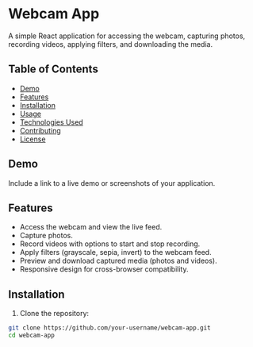 # Webcam App

A simple React application for accessing the webcam, capturing photos, recording videos, applying filters, and downloading the media.

## Table of Contents

- [Demo](#demo)
- [Features](#features)
- [Installation](#installation)
- [Usage](#usage)
- [Technologies Used](#technologies-used)
- [Contributing](#contributing)
- [License](#license)

## Demo

Include a link to a live demo or screenshots of your application.

## Features

- Access the webcam and view the live feed.
- Capture photos.
- Record videos with options to start and stop recording.
- Apply filters (grayscale, sepia, invert) to the webcam feed.
- Preview and download captured media (photos and videos).
- Responsive design for cross-browser compatibility.

## Installation

1. Clone the repository:

```bash
git clone https://github.com/your-username/webcam-app.git
cd webcam-app
